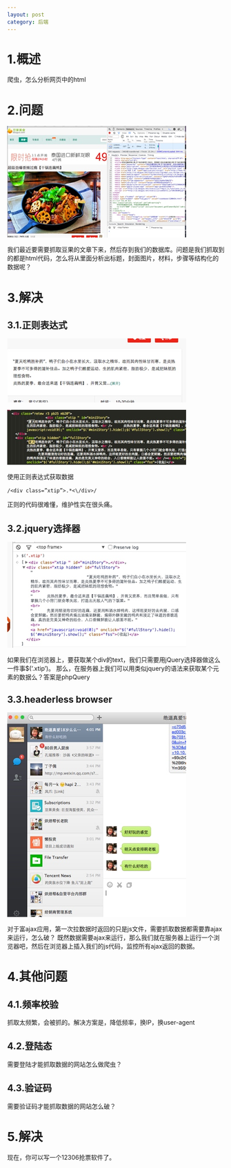 ```yaml
---
layout: post
category: 后端
---
```


# 1.概述
爬虫，怎么分析网页中的html

# 2.问题

![](/assets/img/14580442437539.jpg)

我们最近要需要抓取豆果的文章下来，然后存到我们的数据库。问题是我们抓取到的都是html代码，怎么将从里面分析出标题，封面图片，材料，步骤等结构化的数据呢？

# 3.解决

## 3.1.正则表达式

![](/assets/img/14580442501568.jpg)

![](/assets/img/14580442562508.jpg)


使用正则表达式获取数据

```
/<div class=”xtip”>.*<\/div>/
```

正则的代码很难懂，维护性实在很头痛。

## 3.2.jquery选择器

![](/assets/img/14580442691953.jpg)

如果我们在浏览器上，要获取某个div的text，我们只需要用jQuery选择器做这么一件事$(‘.xtip’)。
那么，在服务器上我们可以用类似jquery的语法来获取某个元素的数据么？答案是phpQuery

## 3.3.headerless browser

![](/assets/img/14580442846756.jpg)

对于富ajax应用，第一次拉数据时返回的只是js文件，需要抓取数据都需要靠ajax来运行，怎么破？
既然数据需要ajax来运行，那么我们就在服务器上运行一个浏览器吧，然后在浏览器上插入我们的js代码，监控所有ajax返回的数据。

# 4.其他问题

## 4.1.频率校验
抓取太频繁，会被抓的。解决方案是，降低频率，换IP，换user-agent

## 4.2.登陆态
需要登陆才能抓取数据的网站怎么做爬虫？

## 4.3.验证码
需要验证码才能抓取数据的网站怎么破？

# 5.解决
现在，你可以写一个12306抢票软件了。

